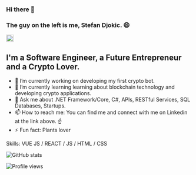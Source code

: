 ### Hi there 👋 
### The guy on the left is me, Stefan Djokic. 😄

[<img src='https://camo.githubusercontent.com/0bfab11be8684b119d4b9d0415d4eb2b3b3ab49a1db7a56cf8f5f8e043b69f56/68747470733a2f2f696d672e736869656c64732e696f2f7374617469632f76313f636f6c6f723d626c7565266c6162656c3d6c696e6b6564696e266c6f676f3d6c696e6b6564696e266c6f676f436f6c6f723d7768697465267374796c653d666f722d7468652d6261646765266d6573736167653d436f6e6e656374' alt='linkedin' height='20'>](https://www.linkedin.com/in/djokic-stefan/) 

## I'm a Software Engineer, a Future Entrepreneur and a Crypto Lover.


- 🔭 I’m currently working on  developing my first crypto bot. 
- 🌱 I’m currently learning learning about blockchain technology and developing crypto applications. 
- 💬 Ask me about .NET Framework/Core, C#, APIs, RESTful Services, SQL Databases, Startups. 
- 📫 How to reach me: You can find me and connect with me on Linkedin at the link above. ☝️ 
- ⚡ Fun fact: Plants lover 

Skills: VUE JS / REACT / JS / HTML / CSS

![GitHub stats](https://github-readme-stats.vercel.app/api?username=StefanTheCode&show_icons=true)  

![Profile views](https://gpvc.arturio.dev/StefanTheCode)  
